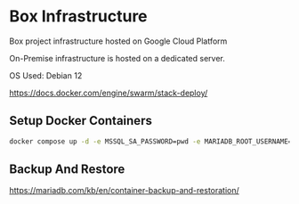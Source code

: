 # Box Infrastructure
Box project infrastructure hosted on Google Cloud Platform

On-Premise infrastructure is hosted on a dedicated server.

OS Used: Debian 12

https://docs.docker.com/engine/swarm/stack-deploy/


## Setup Docker Containers

```bash
docker compose up -d -e MSSQL_SA_PASSWORD=pwd -e MARIADB_ROOT_USERNAME=username -e MARIADB_ROOT_PASSWORD=pwd --name box-db 
```

## Backup And Restore

https://mariadb.com/kb/en/container-backup-and-restoration/